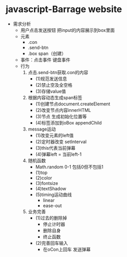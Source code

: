 # javascript-Barrage website
* 需求分析
   * 用户点击发送按钮 把input的内容展示到box里面
   * 元素 
   		* .con 
   		* .send-btn 
   		* .box span（创建）
   * 事件：点击事件 键盘事件
   * 行为
       1. 点击.send-btn获取.con的内容
           * (1)规范发送信息
           * (2)禁止空及全空格
           * (3)存储value值
       2. 根据内容动态生成span标签
           * (1)创建节点document.createElement
           * (2)改变节点内容innerHTML
           * (3)节点 生成初始化位置等
           * (4)标签添加到oBox appendChild
       3. message运动
           * (1)改变元素的left值
           * (2)定时器改变 setInterval
           * (3)this代表当前弹幕
           * (4)弹幕left = 当前left-1
       4. 随机函数
           * Math.random 0-1 包括0但不包括1
           * (1)top
           * (2)color
           * (3)fontsize
           * (4)textShadow
           * (5)timing运动曲线
               * linear
               * ease-out
       5. 业务完善
           * (1)过去的删除掉
               * 停止计时器
               * 删除自身
               * 终止函数
           * (2)完善回车输入
               * 在oCon上回车 发送弹幕
